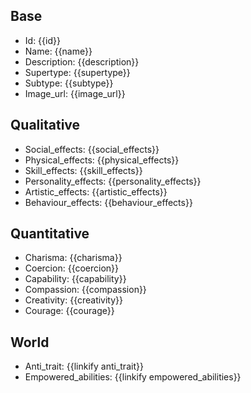 ## Base
- <span class="text-field" data-tooltip="Text">Id</span>: {{id}}
- <span class="text-field" data-tooltip="Text">Name</span>: {{name}}
- <span class="text-field" data-tooltip="Text">Description</span>: {{description}}
- <span class="text-field" data-tooltip="Text">Supertype</span>: {{supertype}}
- <span class="text-field" data-tooltip="Text">Subtype</span>: {{subtype}}
- <span class="text-field" data-tooltip="Text">Image_url</span>: {{image_url}}

## Qualitative
- <span class="text-field" data-tooltip="Text">Social_effects</span>: {{social_effects}}
- <span class="text-field" data-tooltip="Text">Physical_effects</span>: {{physical_effects}}
- <span class="text-field" data-tooltip="Text">Skill_effects</span>: {{skill_effects}}
- <span class="text-field" data-tooltip="Text">Personality_effects</span>: {{personality_effects}}
- <span class="text-field" data-tooltip="Text">Artistic_effects</span>: {{artistic_effects}}
- <span class="text-field" data-tooltip="Text">Behaviour_effects</span>: {{behaviour_effects}}

## Quantitative
- <span class="number-field" data-tooltip="Number">Charisma</span>: {{charisma}}
- <span class="number-field" data-tooltip="Number">Coercion</span>: {{coercion}}
- <span class="number-field" data-tooltip="Number">Capability</span>: {{capability}}
- <span class="number-field" data-tooltip="Number">Compassion</span>: {{compassion}}
- <span class="number-field" data-tooltip="Number">Creativity</span>: {{creativity}}
- <span class="number-field" data-tooltip="Number">Courage</span>: {{courage}}

## World
- <span class="link-field" data-tooltip="Single Trait">Anti_trait</span>: {{linkify anti_trait}}
- <span class="multi-link-field" data-tooltip="Multi Ability">Empowered_abilities</span>: {{linkify empowered_abilities}}

